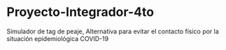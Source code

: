 # Proyecto-Integrador-4to
Simulador de tag de peaje, 
Alternativa para evitar el contacto físico por la situación epidemiológica COVID-19
